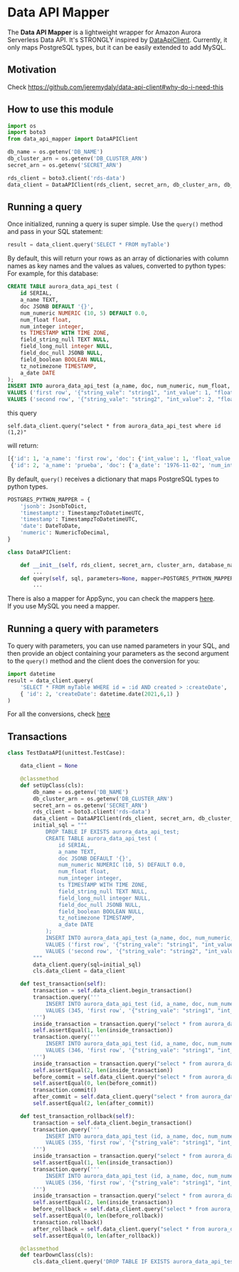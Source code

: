 # Data API Mapper
The **Data API Mapper** is a lightweight wrapper for Amazon Aurora Serverless Data API. It's STRONGLY inspired by [DataApiClient](https://github.com/jeremydaly/data-api-client).
Currently, it only maps PostgreSQL types, but it can be easily extended to add MySQL.

## Motivation
Check https://github.com/jeremydaly/data-api-client#why-do-i-need-this

## How to use this module

```python
import os
import boto3
from data_api_mapper import DataAPIClient

db_name = os.getenv('DB_NAME')
db_cluster_arn = os.getenv('DB_CLUSTER_ARN')
secret_arn = os.getenv('SECRET_ARN')

rds_client = boto3.client('rds-data')
data_client = DataAPIClient(rds_client, secret_arn, db_cluster_arn, db_name)
```

## Running a query
Once initialized, running a query is super simple. Use the `query()` method and pass in your SQL statement:

```python
result = data_client.query('SELECT * FROM myTable')
```

By default, this will return your rows as an array of dictionaries with column names as key names and the values as values, converted to python types:
For example, for this database:
```sql
CREATE TABLE aurora_data_api_test (
    id SERIAL,
    a_name TEXT,
    doc JSONB DEFAULT '{}',
    num_numeric NUMERIC (10, 5) DEFAULT 0.0,
    num_float float,
    num_integer integer,
    ts TIMESTAMP WITH TIME ZONE,
    field_string_null TEXT NULL,
    field_long_null integer NULL,
    field_doc_null JSONB NULL,
    field_boolean BOOLEAN NULL,
    tz_notimezone TIMESTAMP,
    a_date DATE
);
INSERT INTO aurora_data_api_test (a_name, doc, num_numeric, num_float, num_integer, ts, tz_notimezone, a_date)
VALUES ('first row', '{"string_vale": "string1", "int_value": 1, "float_value": 1.11}', 1.12345, 1.11, 1, '1976-11-02 08:45:00 UTC', '2021-03-03 15:51:48.082288', '1976-11-02');
VALUES ('second row', '{"string_vale": "string2", "int_value": 2, "float_value": 2.22}', 2.22, 2.22, 2, '1976-11-02 08:45:00 UTC', '2021-03-03 15:51:48.082288', '1976-11-02');
```
this query 
```pyton 
self.data_client.query("select * from aurora_data_api_test where id (1,2)"
```
will return:
```python
[{'id': 1, 'a_name': 'first row', 'doc': {'int_value': 1, 'float_value': 1.11, 'string_vale': 'string1'}, 'num_numeric': Decimal('1.12345'), 'num_float': 1.11, 'num_integer': 1, 'ts': datetime.datetime(1976, 11, 2, 8, 45, tzinfo=datetime.timezone.utc), 'field_string_null': None, 'field_long_null': None, 'field_doc_null': None, 'field_boolean': None, 'tz_notimezone': datetime.datetime(2021, 3, 3, 15, 51, 48, 82288, tzinfo=datetime.timezone.utc), 'a_date': datetime.date(1976, 11, 2)}, 
 {'id': 2, 'a_name': 'prueba', 'doc': {'a_date': '1976-11-02', 'num_int': 1, 'num_float': 45.6, 'somestring': 'hello'}, 'num_numeric': Decimal('100.76540'), 'num_float': 10.123, 'num_integer': 1, 'ts': datetime.datetime(1976, 11, 2, 8, 45, tzinfo=datetime.timezone.utc), 'field_string_null': None, 'field_long_null': None, 'field_doc_null': None, 'field_boolean': True, 'tz_notimezone': datetime.datetime(2021, 3, 3, 15, 51, 48, 82288, tzinfo=datetime.timezone.utc), 'a_date': datetime.date(1976, 11, 2)}]
```


By default, `query()` receives a dictionary that maps PostgreSQL types to python types.
```python
POSTGRES_PYTHON_MAPPER = {
    'jsonb': JsonbToDict,
    'timestamptz': TimestampzToDatetimeUTC,
    'timestamp': TimestampzToDatetimeUTC,
    'date': DateToDate,
    'numeric': NumericToDecimal,
}

class DataAPIClient:

    def __init__(self, rds_client, secret_arn, cluster_arn, database_name) -> None:
        ...
    def query(self, sql, parameters=None, mapper=POSTGRES_PYTHON_MAPPER):
        ...

```

There is also a mapper for AppSync, you can check the mappers [here](https://github.com/get-carefull/data-api-mapper/blob/master/data_api_mapper/converters.py).
<br>
If you use MySQL you need a mapper.



## Running a query with parameters

To query with parameters, you can use named parameters in your SQL, and then provide an object containing your parameters as the second argument to the `query()` method and the client does the conversion for you:

```python
import datetime
result = data_client.query(
    'SELECT * FROM myTable WHERE id = :id AND created > :createDate',
    { 'id': 2, 'createDate': datetime.date(2021,6,1) }
)
```
For all the conversions, check [here](https://github.com/get-carefull/data-api-mapper/blob/master/data_api_mapper/data_api.py#L10) 

## Transactions

```python 
class TestDataAPI(unittest.TestCase):

    data_client = None

    @classmethod
    def setUpClass(cls):
        db_name = os.getenv('DB_NAME')
        db_cluster_arn = os.getenv('DB_CLUSTER_ARN')
        secret_arn = os.getenv('SECRET_ARN')
        rds_client = boto3.client('rds-data')
        data_client = DataAPIClient(rds_client, secret_arn, db_cluster_arn, db_name)
        initial_sql = """
            DROP TABLE IF EXISTS aurora_data_api_test;
            CREATE TABLE aurora_data_api_test (
                id SERIAL,
                a_name TEXT,
                doc JSONB DEFAULT '{}',
                num_numeric NUMERIC (10, 5) DEFAULT 0.0,
                num_float float,
                num_integer integer,
                ts TIMESTAMP WITH TIME ZONE,
                field_string_null TEXT NULL,
                field_long_null integer NULL,
                field_doc_null JSONB NULL,
                field_boolean BOOLEAN NULL,
                tz_notimezone TIMESTAMP,
                a_date DATE
            );
            INSERT INTO aurora_data_api_test (a_name, doc, num_numeric, num_float, num_integer, ts, tz_notimezone, a_date)
            VALUES ('first row', '{"string_vale": "string1", "int_value": 1, "float_value": 1.11}', 1.12345, 1.11, 1, '1976-11-02 08:45:00 UTC', '2021-03-03 15:51:48.082288', '1976-11-02');
            VALUES ('second row', '{"string_vale": "string2", "int_value": 2, "float_value": 2.22}', 2.22, 2.22, 2, '1976-11-02 08:45:00 UTC', '2021-03-03 15:51:48.082288', '1976-11-02');
        """
        data_client.query(sql=initial_sql)
        cls.data_client = data_client

    def test_transaction(self):
        transaction = self.data_client.begin_transaction()
        transaction.query('''
            INSERT INTO aurora_data_api_test (id, a_name, doc, num_numeric, num_float, num_integer, ts, tz_notimezone)
            VALUES (345, 'first row', '{"string_vale": "string1", "int_value": 1, "float_value": 1.11}', 1.12345, 1.11, 1, '1976-11-02 08:45:00 UTC', '2021-03-03 15:51:48.082288');
        ''')
        inside_transaction = transaction.query("select * from aurora_data_api_test where id = 345")
        self.assertEqual(1, len(inside_transaction))
        transaction.query('''
            INSERT INTO aurora_data_api_test (id, a_name, doc, num_numeric, num_float, num_integer, ts, tz_notimezone)
            VALUES (346, 'first row', '{"string_vale": "string1", "int_value": 1, "float_value": 1.11}', 1.12345, 1.11, 1, '1976-11-02 08:45:00 UTC', '2021-03-03 15:51:48.082288');
        ''')
        inside_transaction = transaction.query("select * from aurora_data_api_test where id in (345,346)")
        self.assertEqual(2, len(inside_transaction))
        before_commit = self.data_client.query("select * from aurora_data_api_test where id in (345,346)")
        self.assertEqual(0, len(before_commit))
        transaction.commit()
        after_commit = self.data_client.query("select * from aurora_data_api_test where id in (345,346)")
        self.assertEqual(2, len(after_commit))

    def test_transaction_rollback(self):
        transaction = self.data_client.begin_transaction()
        transaction.query('''
            INSERT INTO aurora_data_api_test (id, a_name, doc, num_numeric, num_float, num_integer, ts, tz_notimezone)
            VALUES (355, 'first row', '{"string_vale": "string1", "int_value": 1, "float_value": 1.11}', 1.12345, 1.11, 1, '1976-11-02 08:45:00 UTC', '2021-03-03 15:51:48.082288')
        ''')
        inside_transaction = transaction.query("select * from aurora_data_api_test where id = 355")
        self.assertEqual(1, len(inside_transaction))
        transaction.query('''
            INSERT INTO aurora_data_api_test (id, a_name, doc, num_numeric, num_float, num_integer, ts, tz_notimezone)
            VALUES (356, 'first row', '{"string_vale": "string1", "int_value": 1, "float_value": 1.11}', 1.12345, 1.11, 1, '1976-11-02 08:45:00 UTC', '2021-03-03 15:51:48.082288')
        ''')
        inside_transaction = transaction.query("select * from aurora_data_api_test where id in (355,356)")
        self.assertEqual(2, len(inside_transaction))
        before_rollback = self.data_client.query("select * from aurora_data_api_test where id in (355,356)")
        self.assertEqual(0, len(before_rollback))
        transaction.rollback()
        after_rollback = self.data_client.query("select * from aurora_data_api_test where id in (355,356)")
        self.assertEqual(0, len(after_rollback))

    @classmethod
    def tearDownClass(cls):
        cls.data_client.query('DROP TABLE IF EXISTS aurora_data_api_test')
```






